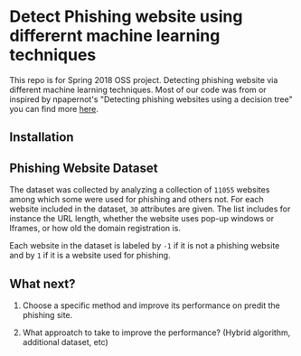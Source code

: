 # Detect Phishing website using differernt machine learning techniques
This repo is for Spring 2018 OSS project. Detecting phishing website via different machine learning techniques. Most of our code was from or inspired by npapernot's "Detecting phishing websites using a decision tree" you can find more [here](https://github.com/npapernot/phishing-detection).

## Installation

## Phishing Website Dataset

The dataset was collected by analyzing a collection of `11055` websites 
among which some were used for phishing and others not. For each website 
included in the dataset, `30` attributes are given.
The list includes for instance the URL length, whether the website
uses pop-up windows or Iframes, or how old the domain registration is.

Each website in the dataset is labeled by `-1` if it is not a phishing
website and by `1` if it is a website used for phishing.

## What next?

1. Choose a specific method and improve its performance on predit the phishing site.

2. What approatch to take to improve the performance? (Hybrid algorithm, additional dataset, etc)
